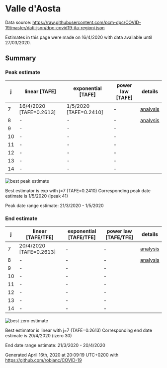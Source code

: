 # Valle d'Aosta


Data source: https://raw.githubusercontent.com/pcm-dpc/COVID-19/master/dati-json/dpc-covid19-ita-regioni.json

Estimates in this page were made on 16/4/2020 with data available until 27/03/2020.


## Summary 

### Peak estimate 
|j|linear [TAFE]|exponential [TAFE]|power law [TAFE]|details|
|---|----|-----------|---------|-------|
|7|16/4/2020 [TAFE=0.2613]|1/5/2020 [TAFE=0.2410]|-|[analysis](COVID-19_valle_d'aosta_j7_2020-03-27.md)|
|8|-|-|-|[analysis](COVID-19_valle_d'aosta_j8_2020-03-27.md)|
|9|-|-|-||
|10|-|-|-||
|11|-|-|-||
|12|-|-|-||
|13|-|-|-||
|14|-|-|-||

![best peak estimate](COVID-19_valle_d'aosta_j7_2020-03-27.png)

Best estimator is exp with j=7 (TAFE=0.2410)
Corresponding peak date estimate is 1/5/2020 (ipeak 41)


Peak date range estimate: 21/3/2020 - 1/5/2020

### End estimate 
|j|linear [TAFE/TFE]|exponential [TAFE/TFE]|power law [TAFE/TFE]|details|
|---|----|-----------|---------|-------|
|7|20/4/2020 [TAFE=0.2613]|-|-|[analysis](COVID-19_valle_d'aosta_j7_2020-03-27.md)|
|8|-|-|-|[analysis](COVID-19_valle_d'aosta_j8_2020-03-27.md)|
|9|-|-|-||
|10|-|-|-||
|11|-|-|-||
|12|-|-|-||
|13|-|-|-||
|14|-|-|-||

![best zero estimate](COVID-19_valle_d'aosta_j7_2020-03-27.png)

Best estimator is linear with j=7 (TAFE=0.2613)
Corresponding end date estimate is 20/4/2020 (izero 30)


End date range estimate: 21/3/2020 - 20/4/2020

Generated April 16th, 2020 at 20:09:19 UTC+0200 with https://github.com/robianc/COVID-19
